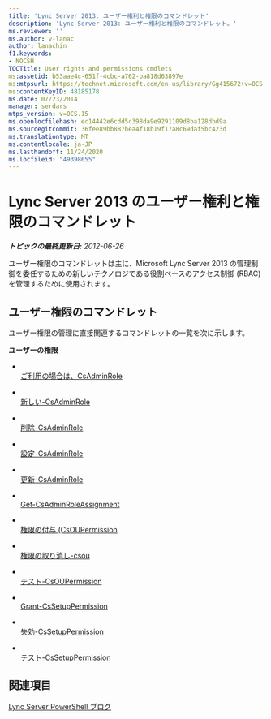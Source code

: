 ```yaml
---
title: 'Lync Server 2013: ユーザー権利と権限のコマンドレット'
description: 'Lync Server 2013: ユーザー権利と権限のコマンドレット。'
ms.reviewer: ''
ms.author: v-lanac
author: lanachin
f1.keywords:
- NOCSH
TOCTitle: User rights and permissions cmdlets
ms:assetid: b53aae4c-651f-4cbc-a762-ba818d63897e
ms:mtpsurl: https://technet.microsoft.com/en-us/library/Gg415672(v=OCS.15)
ms:contentKeyID: 48185178
ms.date: 07/23/2014
manager: serdars
mtps_version: v=OCS.15
ms.openlocfilehash: ec14442e6cdd5c398da9e9291109d8ba128dbd9a
ms.sourcegitcommit: 36fee89bb887bea4f18b19f17a8c69daf5bc423d
ms.translationtype: MT
ms.contentlocale: ja-JP
ms.lasthandoff: 11/24/2020
ms.locfileid: "49398655"
---
```

# <a name="user-rights-and-permissions-cmdlets-in-lync-server-2013"></a>Lync Server 2013 のユーザー権利と権限のコマンドレット

<div data-xmlns="http://www.w3.org/1999/xhtml">

<div class="topic" data-xmlns="http://www.w3.org/1999/xhtml" data-msxsl="urn:schemas-microsoft-com:xslt" data-cs="https://msdn.microsoft.com/">

<div data-asp="https://msdn2.microsoft.com/asp">



</div>

<div id="mainSection">

<div id="mainBody">

<span> </span>

_**トピックの最終更新日:** 2012-06-26_

ユーザー権限のコマンドレットは主に、Microsoft Lync Server 2013 の管理制御を委任するための新しいテクノロジである役割ベースのアクセス制御 (RBAC) を管理するために使用されます。

<div>

## <a name="user-permission-cmdlets"></a>ユーザー権限のコマンドレット

ユーザー権限の管理に直接関連するコマンドレットの一覧を次に示します。

**ユーザーの権限**

  - <span></span>  
    [ご利用の場合は、CsAdminRole](https://technet.microsoft.com/library/Gg399050(v=OCS.15))

  - <span></span>  
    [新しい-CsAdminRole](https://technet.microsoft.com/library/Gg398271(v=OCS.15))

  - <span></span>  
    [削除-CsAdminRole](https://technet.microsoft.com/library/Gg413036(v=OCS.15))

  - <span></span>  
    [設定-CsAdminRole](https://technet.microsoft.com/library/Gg399066(v=OCS.15))

  - <span></span>  
    [更新-CsAdminRole](https://technet.microsoft.com/library/JJ204851(v=OCS.15))

<!-- end list -->

  - <span></span>  
    [Get-CsAdminRoleAssignment](https://technet.microsoft.com/library/Gg398434(v=OCS.15))

<!-- end list -->

  - <span></span>  
    [権限の付与 (CsOUPermission](https://technet.microsoft.com/library/Gg425739(v=OCS.15))

  - <span></span>  
    [権限の取り消し-csou](https://technet.microsoft.com/library/Gg398977(v=OCS.15))

  - <span></span>  
    [テスト-CsOUPermission](https://technet.microsoft.com/library/Gg398787(v=OCS.15))

<!-- end list -->

  - <span></span>  
    [Grant-CsSetupPermission](https://technet.microsoft.com/library/Gg398569(v=OCS.15))

  - <span></span>  
    [失効-CsSetupPermission](https://technet.microsoft.com/library/Gg425834(v=OCS.15))

  - <span></span>  
    [テスト-CsSetupPermission](https://technet.microsoft.com/library/Gg398428(v=OCS.15))

</div>

<div>

## <a name="see-also"></a>関連項目


[Lync Server PowerShell ブログ](https://go.microsoft.com/fwlink/p/?linkid=203150)  
  

</div>

</div>

<span> </span>

</div>

</div>

</div>

